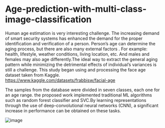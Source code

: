 # Age-prediction-with-multi-class-image-classification
Human age estimation is very interesting challenge. The increasing demand of smart security 
systems has enhanced the demand for the proper identification and verification of a person. Person’s age can determine the aging process, but there are also many external factors .
For example: health, lifestyle, weather conditions, living location, etc.
And males and females may also age differently.The ideal way to extract the general aging pattern while minimizing the detrimental effects of individual’s variances is still a challenge.
This study began using and processing the face age dataset taken from Kaggle. 
https://www.kaggle.com/datasets/frabbisw/facial-age 

The samples from the database were divided in seven classes, each one for an age range. the proposed work implemented traditional ML algorithms such as random forest classifier and SVC.By learning representations through the use of deep-convolutional neural networks (CNN), a significant increase in performance can be obtained on these tasks.


![image](https://user-images.githubusercontent.com/75250067/213371785-6e8c71d0-f007-4eca-87cd-fca34dc6414e.png)



